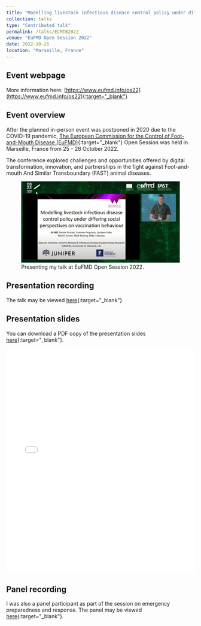 ```yaml
---
title: "Modelling livestock infectious disease control policy under differing perspectives on vaccination behaviour"
collection: talks
type: "Contributed talk"
permalink: /talks/ECMTB2022
venue: "EuFMD Open Session 2022"
date: 2022-10-26
location: "Marseille, France"
---
```


## Event webpage

More information here: [https://www.eufmd.info/os22](https://www.eufmd.info/os22){:target="_blank"}

## Event overview

After the planned in-person event was postponed in 2020 due to the COVID-19 pandemic, [The European Commission for the Control of Foot-and-Mouth Disease (EuFMD)](https://www.fao.org/eufmd/en/){:target="_blank"} Open Session was held in Marseille, France from 25 - 28 October 2022.

The conference explored challenges and opportunities offered by digital transformation, innovation, and partnerships in the fight against Foot-and-mouth And Similar Transboundary (FAST) animal diseases.

<figure>
  <img src="/images/TalkImages/EuFMD_OS22_TalkPhoto.png" alt="Presenting photo"/>
  <figcaption> Presenting my talk at EuFMD Open Session 2022.
 </figcaption>
</figure>

## Presentation recording
The talk may be viewed [here](https://www.youtube.com/watch?v=JCHCDwlhs0k&t=12979s){:target="_blank"}.

## Presentation slides
You can download a PDF copy of the presentation slides [here](/files/TalkSlides/EuFMD_OS22_26Oct2022.pdf){:target="_blank"}.
<iframe src="/files/TalkSlides/EuFMD_OS22_26Oct2022.pdf" width="100%" height="600" frameborder="no" border="0" marginwidth="0" marginheight="0"></iframe>

## Panel recording
I was also a panel participant as part of the session on emergency preparedness and response. The panel may be viewed [here](https://youtu.be/JCHCDwlhs0k?t=13602){:target="_blank"}.
